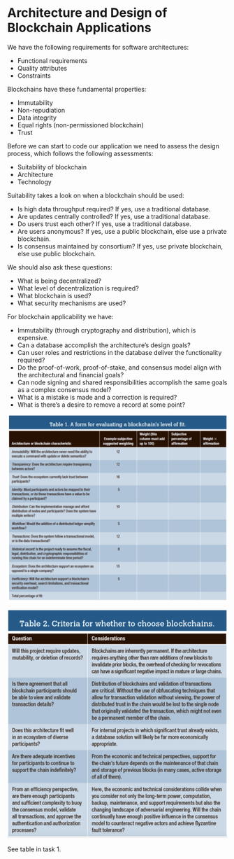 # Architecture and Design of Blockchain Applications

We have the following requirements for software architectures:
- Functional requirements
- Quality attributes
- Constraints

Blockchains have these fundamental properties:
- Immutability
- Non-repudiation
- Data integrity
- Equal rights (non-permissioned blockchain)
- Trust 

Before we can start to code our application we need to assess the design process, which follows the following assessments:
- Suitability of blockchain
- Architecture
- Technology

Suitability takes a look on when a blockchain should be used:
- Is high data throughput required? If yes, use a traditional database.
- Are updates centrally controlled? If yes, use a traditional database.
- Do users trust each other? If yes, use a traditional database.
- Are users anonymous? If yes, use a public blockchain, else use a private blockchain.
- Is consensus maintained by consortium? If yes, use private blockchain, else use public blockchain.

We should also ask these questions:
- What is being decentralized?
- What level of decentralization is required?
- What blockchain is used?
- What security mechanisms are used?

For blockchain applicability we have:
- Immutability (through cryptography and distribution), which is expensive.
- Can a database accomplish the architecture’s design goals?
- Can user roles and restrictions in the database deliver the functionality required?
- Do the proof-of-work, proof-of-stake, and consensus model align with the architectural and financial goals?
- Can node signing and shared responsibilities accomplish the same goals as a complex consensus model?
- What is a mistake is made and a correction is required?
- What is there’s a desire to remove a record at some point?

![](assets/2022-01-16-00-25-37.png)

![](assets/2022-01-16-00-26-18.png)

See table in task 1.